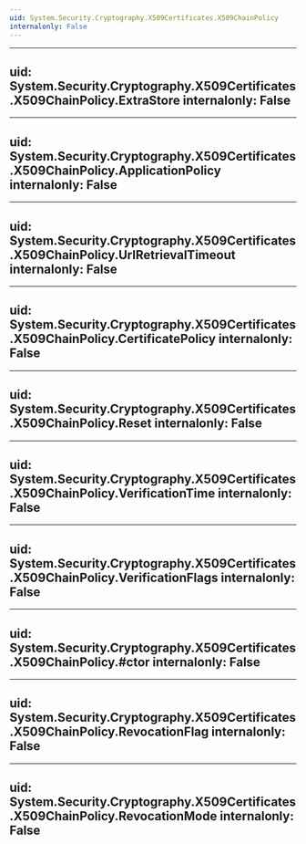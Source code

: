 ```yaml
---
uid: System.Security.Cryptography.X509Certificates.X509ChainPolicy
internalonly: False
---
```


---
uid: System.Security.Cryptography.X509Certificates.X509ChainPolicy.ExtraStore
internalonly: False
---

---
uid: System.Security.Cryptography.X509Certificates.X509ChainPolicy.ApplicationPolicy
internalonly: False
---

---
uid: System.Security.Cryptography.X509Certificates.X509ChainPolicy.UrlRetrievalTimeout
internalonly: False
---

---
uid: System.Security.Cryptography.X509Certificates.X509ChainPolicy.CertificatePolicy
internalonly: False
---

---
uid: System.Security.Cryptography.X509Certificates.X509ChainPolicy.Reset
internalonly: False
---

---
uid: System.Security.Cryptography.X509Certificates.X509ChainPolicy.VerificationTime
internalonly: False
---

---
uid: System.Security.Cryptography.X509Certificates.X509ChainPolicy.VerificationFlags
internalonly: False
---

---
uid: System.Security.Cryptography.X509Certificates.X509ChainPolicy.#ctor
internalonly: False
---

---
uid: System.Security.Cryptography.X509Certificates.X509ChainPolicy.RevocationFlag
internalonly: False
---

---
uid: System.Security.Cryptography.X509Certificates.X509ChainPolicy.RevocationMode
internalonly: False
---
